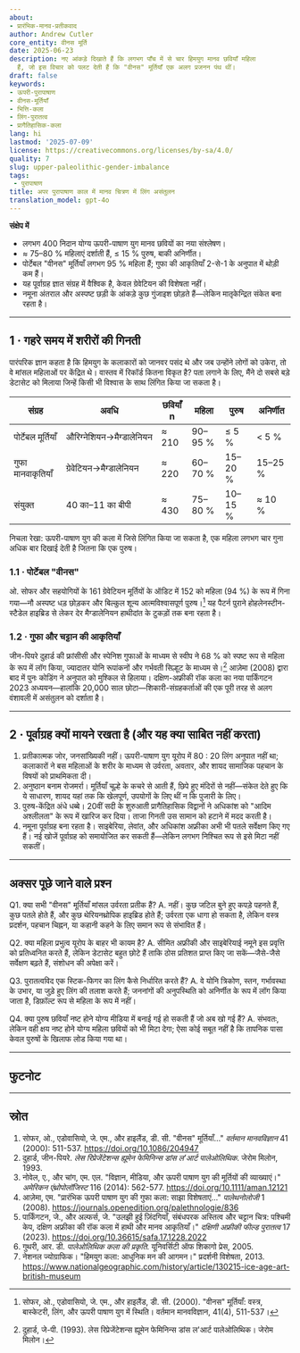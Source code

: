 ```yaml
---
about:
- प्रारंभिक-मानव-प्रतीकवाद
author: Andrew Cutler
core_entity: वीनस मूर्ति
date: 2025-06-23
description: नए आंकड़े दिखाते हैं कि लगभग पाँच में से चार हिमयुग मानव छवियाँ महिला
  हैं, जो इस विचार को पलट देती हैं कि "वीनस" मूर्तियाँ एक अलग प्रजनन पंथ थीं।
draft: false
keywords:
- ऊपरी-पुरापाषाण
- वीनस-मूर्तियाँ
- भित्ति-कला
- लिंग-पुरातत्व
- प्रागैतिहासिक-कला
lang: hi
lastmod: '2025-07-09'
license: https://creativecommons.org/licenses/by-sa/4.0/
quality: 7
slug: upper-paleolithic-gender-imbalance
tags:
 - पुरापाषाण
title: अपर पुरापाषाण काल में मानव चित्रण में लिंग असंतुलन
translation_model: gpt-4o
---
```


**संक्षेप में**

-	लगभग 400 निदान योग्य ऊपरी-पाषाण युग मानव छवियों का नया संश्लेषण।
-	≈ 75–80 % महिलाएं दर्शाती हैं, ≤ 15 % पुरुष, बाकी अनिर्णीत।
-	पोर्टेबल "वीनस" मूर्तियाँ लगभग 95 % महिला हैं; गुफा की आकृतियाँ 2-से-1 के अनुपात में थोड़ी कम हैं।
-	यह पूर्वाग्रह ज्ञात संग्रह में वैश्विक है, केवल ग्रेवेटियन की विशेषता नहीं।
-	नमूना अंतराल और अस्पष्ट छड़ी के आंकड़े कुछ गुंजाइश छोड़ते हैं—लेकिन मातृकेन्द्रित संकेत बना रहता है।

---

## 1 · गहरे समय में शरीरों की गिनती

पारंपरिक ज्ञान कहता है कि हिमयुग के कलाकारों को जानवर पसंद थे और जब उन्होंने लोगों को उकेरा, तो वे मांसल महिलाओं पर केंद्रित थे। वास्तव में रिकॉर्ड कितना विकृत है?
पता लगाने के लिए, मैंने दो सबसे बड़े डेटासेट को मिलाया जिन्हें किसी भी विश्वास के साथ लिंगित किया जा सकता है।

| संग्रह | अवधि | छवियाँ n | महिला | पुरुष | अनिर्णीत |
|--------|--------|----------|--------|------|--------|
| पोर्टेबल मूर्तियाँ | औरिग्नेशियन→मैग्डालेनियन | ≈ 210 | 90–95 % | ≤ 5 % | < 5 % |
| गुफा मानवाकृतियाँ | ग्रेवेटियन→मैग्डालेनियन | ≈ 220 | 60–70 % | 15–20 % | 15–25 % |
| संयुक्त | 40 का–11 का बीपी | ≈ 430 | 75–80 % | 10–15 % | ≈ 10 % |

निचला रेखा: ऊपरी-पाषाण युग की कला में जिसे लिंगित किया जा सकता है, एक महिला लगभग चार गुना अधिक बार दिखाई देती है जितना कि एक पुरुष।

### 1.1 · पोर्टेबल "वीनस"

ओ. सोफर और सहयोगियों के 161 ग्रेवेटियन मूर्तियों के ऑडिट में 152 को महिला (94 %) के रूप में गिना गया—नौ अस्पष्ट धड़ छोड़कर और बिल्कुल शून्य आत्मविश्वासपूर्ण पुरुष।[^soffer] यह पैटर्न पुराने होहलेनस्टीन-स्टैडेल हाइब्रिड से लेकर देर मैग्डालेनियन हाथीदांत के टुकड़ों तक बना रहता है।

### 1.2 · गुफा और चट्टान की आकृतियाँ

जीन-पियरे दुहार्ड की फ्रांसीसी और स्पेनिश गुफाओं के माध्यम से स्वीप ने 68 % को स्पष्ट रूप से महिला के रूप में लॉग किया, ज्यादातर योनि रूपांकनों और गर्भवती सिल्हूट के माध्यम से।[^duhard] आज़ेमा (2008) द्वारा बाद में पुनः कोडिंग ने अनुपात को मुश्किल से हिलाया।
दक्षिण-अफ्रीकी रॉक कला का नया पार्किंगटन 2023 अध्ययन—हालांकि 20,000 साल छोटा—शिकारी-संग्रहकर्ताओं की एक पूरी तरह से अलग वंशावली में असंतुलन को दर्शाता है।

---

## 2 · पूर्वाग्रह क्यों मायने रखता है (और यह क्या साबित नहीं करता)

1. प्रतीकात्मक जोर, जनसांख्यिकी नहीं। ऊपरी-पाषाण युग यूरोप में 80 : 20 लिंग अनुपात नहीं था; कलाकारों ने बस महिलाओं के शरीर के माध्यम से उर्वरता, अवतार, और शायद सामाजिक पहचान के विषयों को प्राथमिकता दी।
2. अनुष्ठान बनाम रोजमर्रा। मूर्तियाँ चूल्हे के कचरे से आती हैं, छिपे हुए मंदिरों से नहीं—संकेत देते हुए कि ये साधारण, शायद यहां तक कि खेलपूर्ण, उपयोगों के लिए थीं न कि पुजारी के लिए।
3. पुरुष-केंद्रित अंधे धब्बे। 20वीं सदी के शुरुआती प्रागैतिहासिक विद्वानों ने अधिकांश को "आदिम अश्लीलता" के रूप में खारिज कर दिया। ताजा गिनती उस सामान को हटाने में मदद करती है।
4. नमूना पूर्वाग्रह बना रहता है। साइबेरिया, लेवांत, और अधिकांश अफ्रीका अभी भी पतले सर्वेक्षण किए गए हैं। नई खोजें पूर्वाग्रह को समायोजित कर सकती हैं—लेकिन लगभग निश्चित रूप से इसे मिटा नहीं सकतीं।

---

## अक्सर पूछे जाने वाले प्रश्न

Q1. क्या सभी "वीनस" मूर्तियाँ मांसल उर्वरता प्रतीक हैं?
A. नहीं। कुछ जटिल बुने हुए कपड़े पहनते हैं, कुछ पतले होते हैं, और कुछ थेरियनथ्रोपिक हाइब्रिड होते हैं; उर्वरता एक धागा हो सकता है, लेकिन वस्त्र प्रदर्शन, पहचान चिह्नन, या कहानी कहने के लिए समान रूप से संभावित हैं।

Q2. क्या महिला प्रभुत्व यूरोप के बाहर भी कायम है?
A. सीमित अफ्रीकी और साइबेरियाई नमूने इस प्रवृत्ति को प्रतिध्वनित करते हैं, लेकिन डेटासेट बहुत छोटे हैं ताकि ठोस प्रतिशत प्राप्त किए जा सकें—जैसे-जैसे सर्वेक्षण बढ़ते हैं, संशोधन की अपेक्षा करें।

Q3. पुरातत्वविद एक स्टिक-फिगर का लिंग कैसे निर्धारित करते हैं?
A. वे योनि त्रिकोण, स्तन, गर्भावस्था के उभार, या जुड़े हुए लिंग की तलाश करते हैं; जननांगों की अनुपस्थिति को अनिर्णीत के रूप में लॉग किया जाता है, डिफ़ॉल्ट रूप से महिला के रूप में नहीं।

Q4. क्या पुरुष छवियाँ नष्ट होने योग्य मीडिया में बनाई गई हो सकती हैं जो अब खो गई हैं?
A. संभवतः, लेकिन वही क्षय नष्ट होने योग्य महिला छवियों को भी मिटा देगा; ऐसा कोई सबूत नहीं है कि तापनिक पासा केवल पुरुषों के खिलाफ लोड किया गया था।

---

## फुटनोट

[^soffer]: सोफर, ओ., एडोवासियो, जे. एम., और हाइलैंड, डी. सी. (2000). "वीनस" मूर्तियाँ: वस्त्र, बास्केटरी, लिंग, और ऊपरी पाषाण युग में स्थिति। वर्तमान मानवविज्ञान, 41(4), 511-537।

[^duhard]: दुहार्ड, जे-पी. (1993). लेस रिप्रेजेंटेशन्स ह्यूमेन फेमिनिन्स डांस ल'आर्ट पालेओलिथिक। जेरोम मिलोन।

---

## स्रोत

1. सोफर, ओ., एडोवासियो, जे. एम., और हाइलैंड, डी. सी. "वीनस" मूर्तियाँ…" *वर्तमान मानवविज्ञान* 41 (2000): 511-537. https://doi.org/10.1086/204947
2. दुहार्ड, जीन-पियरे. *लेस रिप्रेजेंटेशन्स ह्यूमेन फेमिनिन्स डांस ल'आर्ट पालेओलिथिक*. जेरोम मिलोन, 1993.
3. नोवेल, ए., और चांग, एम. एल. "विज्ञान, मीडिया, और ऊपरी पाषाण युग की मूर्तियों की व्याख्याएं।" *अमेरिकन एंथ्रोपोलॉजिस्ट* 116 (2014): 562-577. https://doi.org/10.1111/aman.12121
4. आज़ेमा, एम. "प्रारंभिक ऊपरी पाषाण युग की गुफा कला: साझा विशेषताएं…" *पालेथनोलोजी* 1 (2008). https://journals.openedition.org/palethnologie/836
5. पार्किंगटन, जे., और अल्फर्स, जे. "उलझी हुई ज़िंदगियाँ, संबंधपरक अस्तित्व और चट्टान चित्र: पश्चिमी केप, दक्षिण अफ्रीका की रॉक कला में हाथी और मानव आकृतियाँ।" *दक्षिणी अफ्रीकी फील्ड पुरातत्व* 17 (2023). https://doi.org/10.36615/safa.17.1228.2022
6. गुथरी, आर. डी. *पालेओलिथिक कला की प्रकृति*. यूनिवर्सिटी ऑफ शिकागो प्रेस, 2005.
7. नेशनल ज्योग्राफिक। "हिमयुग कला: आधुनिक मन की आगमन।" प्रदर्शनी विशेषता, 2013. https://www.nationalgeographic.com/history/article/130215-ice-age-art-british-museum